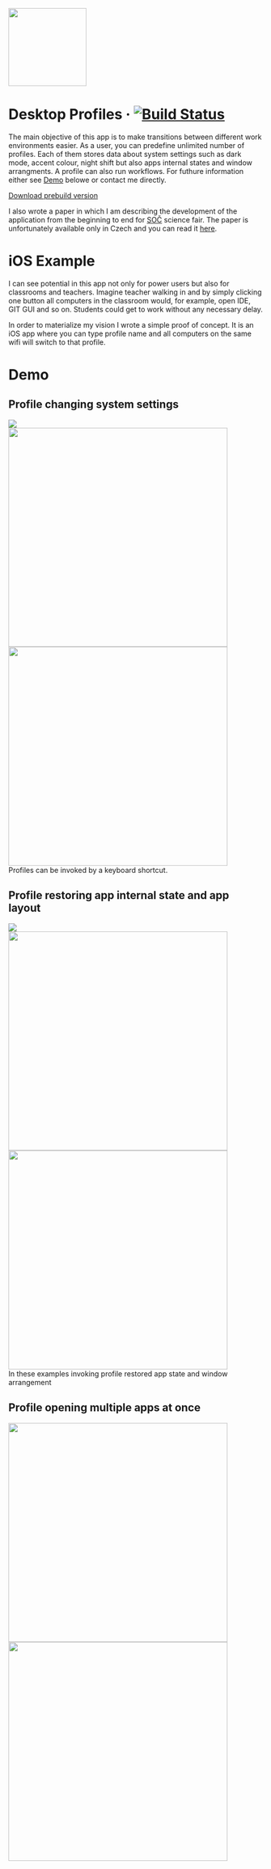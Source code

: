 
<p>
<img src="https://raw.githubusercontent.com/mamiksik/CabinetProX/master/doc_assets/icon.png" width="154">
</p>

# Desktop Profiles &middot; [![Build Status](https://travis-ci.org/mamiksik/Desktop-Profiles.svg?branch=master)](https://travis-ci.org/mamiksik/Desktop-Profiles)
The main objective of this app is to make transitions between different work environments easier. As a user, you can predefine unlimited number of profiles. Each of them stores data about system settings such as dark mode, accent colour, night shift but also apps internal states and window arrangments. A profile can also run workflows. For futhure information either see [Demo](#demo) belowe or contact me directly. 

[Download prebuild version](https://github.com/mamiksik/CabinetProX/releases)

I also wrote a paper in which I am describing the development of the application from the beginning to end for [SOČ](http://www.soc.cz/) science fair. The paper is unfortunately available only in Czech and you can read it [here](doc_assets/soc.pdf).

# iOS Example
I can see potential in this app not only for power users but also for classrooms and teachers. Imagine teacher walking in and by simply clicking one button all computers in the classroom would, for example, open IDE, GIT GUI and so on. Students could get to work without any necessary delay.

In order to materialize my vision I wrote a simple proof of concept. It is an iOS app where you can type profile name and all computers on the same wifi will switch to that profile. 

# Demo

## Profile changing system settings 
![](doc_assets/Themes.gif)
<br>
<img src="https://github.com/mamiksik/Desktop-Profiles/blob/master/doc_assets/Dark-A.png?raw=true" width="433"/> <img src="https://github.com/mamiksik/Desktop-Profiles/blob/master/doc_assets/Dark-B.png?raw=true" width="433"/> 
<br>
Profiles can be invoked by a keyboard shortcut.

## Profile restoring app internal state and app layout
![](doc_assets/iTerm.gif)
<br>
<img src="https://github.com/mamiksik/Desktop-Profiles/blob/master/doc_assets/Terminals-A.png?raw=true" width="433"/> <img src="https://github.com/mamiksik/Desktop-Profiles/blob/master/doc_assets/Terminal-B.png?raw=true" width="433"/> 
<br>
In these examples invoking profile restored app state and window arrangement


## Profile opening multiple apps at once
<img src="https://github.com/mamiksik/Desktop-Profiles/blob/master/doc_assets/KSI-A.png?raw=true" width="433"/> <img src="https://github.com/mamiksik/Desktop-Profiles/blob/master/doc_assets/KSI-B.png?raw=true" width="433"/> 


